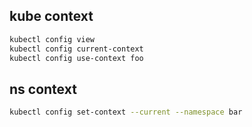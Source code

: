## kube context

```bash
kubectl config view
kubectl config current-context
kubectl config use-context foo
```

## ns context

```bash
kubectl config set-context --current --namespace bar
```
